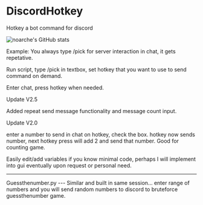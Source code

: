 # DiscordHotkey
Hotkey a bot command for discord

![noarche's GitHub stats](https://github-readme-stats.vercel.app/api?username=noarche&show_icons=true&theme=transparent)

Example:
You always type /pick for server interaction in chat, it gets repetative. 

Run script, type /pick in textbox, set hotkey that you want to use to send command on demand.

Enter chat, press hotkey when needed. 


Update V2.5

  Added repeat send message functionality and message count input. 
  
Update V2.0

  enter a number to send in chat on hotkey, check the box. hotkey now sends number, next hotkey press will add 2 and send that number. Good for counting game.

Easily edit/add variables if you know minimal code, perhaps I will implement into gui eventually upon request or personal need.

--------------------------

Guessthenumber.py --- Similar and built in same session... enter range of numbers and you will send random numbers to discord to bruteforce guessthenumber game. 

